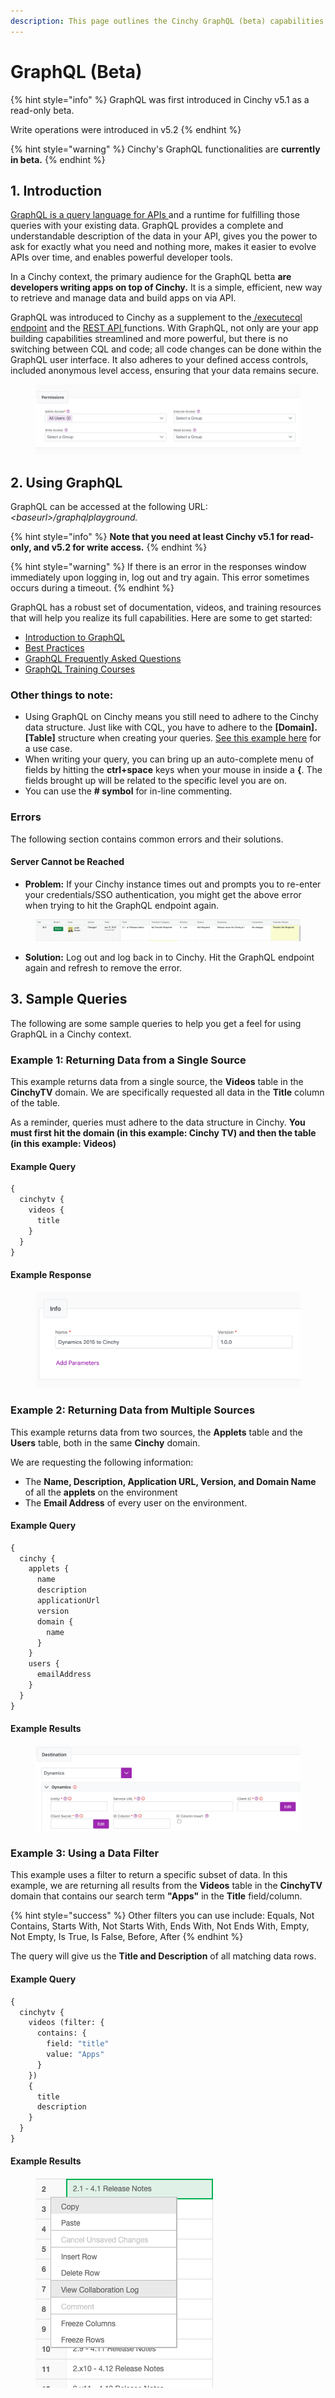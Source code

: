 ```yaml
---
description: This page outlines the Cinchy GraphQL (beta) capabilities
---
```


# GraphQL (Beta)

{% hint style="info" %}
GraphQL was first introduced in Cinchy v5.1 as a read-only beta.

Write operations were introduced in v5.2
{% endhint %}

{% hint style="warning" %}
Cinchy's GraphQL functionalities are **currently in beta.**
{% endhint %}

## 1. Introduction

[GraphQL is a query language for APIs ](https://graphql.org/)and a runtime for fulfilling those queries with your existing data. GraphQL provides a complete and understandable description of the data in your API, gives you the power to ask for exactly what you need and nothing more, makes it easier to evolve APIs over time, and enables powerful developer tools.

In a Cinchy context, the primary audience for the GraphQL betta **are developers writing apps on top of Cinchy.** It is a simple, efficient, new way to retrieve and manage data and build apps on via API.

GraphQL was introduced to Cinchy as a supplement to the[ /executecql endpoint](../../api-guide/api-overview/#2.5-api-executecql) and the [REST API ](../../api-guide/api-overview/)functions. With GraphQL, not only are your app building capabilities streamlined and more powerful, but there is no switching between CQL and code; all code changes can be done within the GraphQL user interface. It also adheres to your defined access controls, included anonymous level access, ensuring that your data remains secure.

<figure><img src="../../.gitbook/assets/image (171).png" alt=""><figcaption></figcaption></figure>

## 2. Using GraphQL

GraphQL can be accessed at the following URL: _\<baseurl>/graphqlplayground._

{% hint style="info" %}
**Note that you need at least Cinchy v5.1 for read-only, and v5.2 for write access.**
{% endhint %}

{% hint style="warning" %}
If there is an error in the responses window immediately upon logging in, log out and try again. This error sometimes occurs during a timeout.
{% endhint %}

GraphQL has a robust set of documentation, videos, and training resources that will help you realize its full capabilities. Here are some to get started:

* [Introduction to GraphQL](https://graphql.org/learn/)
* [Best Practices](https://graphql.org/learn/best-practices/)
* [GraphQL Frequently Asked Questions](https://graphql.org/faq/)
* [GraphQL Training Courses](https://graphql.org/community/users/#training-courses)

### **Other things to note:**

* Using GraphQL on Cinchy means you still need to adhere to the Cinchy data structure. Just like with CQL, you have to adhere to the **\[Domain].\[Table]** structure when creating your queries. [See this example here](graphql-beta.md#example-1) for a use case.
* When writing your query, you can bring up an auto-complete menu of fields by hitting the **ctrl+space** keys when your mouse in inside a **{**. The fields brought up will be related to the specific level you are on.
* You can use the **# symbol** for in-line commenting.

### Errors

The following section contains common errors and their solutions.

#### Server Cannot be Reached

* **Problem:** If your Cinchy instance times out and prompts you to re-enter your credentials/SSO authentication, you might get the above error when trying to hit the GraphQL endpoint again.

<figure><img src="../../.gitbook/assets/image (49).png" alt=""><figcaption></figcaption></figure>

* **Solution:** Log out and log back in to Cinchy. Hit the GraphQL endpoint again and refresh to remove the error.

## 3. Sample Queries

The following are some sample queries to help you get a feel for using GraphQL in a Cinchy context.

### Example 1: Returning Data from a Single Source

This example returns data from a single source, the **Videos** table in the **CinchyTV** domain. We are specifically requested all data in the **Title** column of the table.

As a reminder, queries must adhere to the data structure in Cinchy. **You must first hit the domain (in this example: Cinchy TV) and then the table (in this example: Videos)**

#### Example Query

```graphql
{
  cinchytv {
    videos {
      title
    }
  }
}
```

#### Example Response

<figure><img src="../../.gitbook/assets/image (338).png" alt=""><figcaption></figcaption></figure>

### Example 2: Returning Data from Multiple Sources

This example returns data from two sources, the **Applets** table and the **Users** table, both in the same **Cinchy** domain.

We are requesting the following information:

* The **Name, Description, Application URL, Version, and Domain Name** of all the **applets** on the environment
* The **Email Address** of every user on the environment.

#### Example Query

```graphql
{
  cinchy {
    applets {
      name
      description
      applicationUrl
      version
      domain {
        name
      }
    }
    users {
      emailAddress
    }
  }
}
```

#### Example Results

<figure><img src="../../.gitbook/assets/image (357).png" alt=""><figcaption></figcaption></figure>

### Example 3: Using a Data Filter

This example uses a filter to return a specific subset of data. In this example, we are returning all results from the **Videos** table in the **CinchyTV** domain that contains our search term **"Apps"** in the **Title** field/column.

{% hint style="success" %}
Other filters you can use include: Equals, Not Contains, Starts With, Not Starts With, Ends With, Not Ends With, Empty, Not Empty, Is True, Is False, Before, After
{% endhint %}

The query will give us the **Title and Description** of all matching data rows.

#### Example Query

```graphql
{
  cinchytv {
    videos (filter: {
      contains: {
        field: "title"
        value: "Apps"
      }
    })
    {
      title
      description
    }
  }
}
```

#### Example Results

<figure><img src="../../.gitbook/assets/image (534).png" alt=""><figcaption></figcaption></figure>
